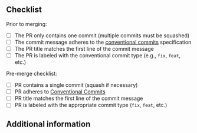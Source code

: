 <!--

**Description**

Start with a brief summary to help readers quickly understand the nature of the pull request. Sometimes this may just be a copy of the commit message bdy.

If a longer description is warranted, you may want to provide that here, in the commit message, or in both locations. You may also want to tailor the descriptions to

<!-- markdownlint-disable MD041 -->

## Checklist

<!-- Remove any items that do not apply, including those already enforced by PR status checks. -->

Prior to merging:

- [ ] The PR only contains one commit (multiple commits must be squashed)
- [ ] The commit message adheres to the [conventional commits](https://www.conventionalcommits.org/en/v1.0.0/) specification
- [ ] The PR title matches the first line of the commit message
- [ ] The PR is labeled with the conventional commit type (e.g., `fix`, `feat`, etc.)

Pre-merge checklist:

- [ ] PR contains a single commit (squash if necessary)
- [ ] PR adheres to [Conventional Commits](https://www.conventionalcommits.org/en/v1.0.0/)
- [ ] PR title matches the first line of the commit message
- [ ] PR is labeled with the appropriate commit type (`fix`, `feat`, etc.)

## Additional information

<!-- Add anything else (including screenshots, etc.) that may help people understand this pull request. Otherwise, remove this section. -->
